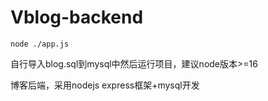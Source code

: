 # Vblog-backend

```
node ./app.js
```


自行导入blog.sql到mysql中然后运行项目，建议node版本>=16

博客后端，采用nodejs express框架+mysql开发
